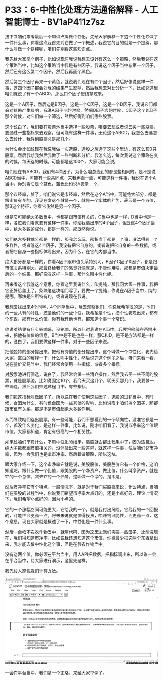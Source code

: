 # P33：6-中性化处理方法通俗解释 - 人工智能博士 - BV1aP411z7sz

接下来咱们来看最后一个知识点叫做中性化，先给大家解释一下这个中性化它做了一件什么事，你看这点我首先对它做了一个概述，我说它的目的就是一个提纯，那什么叫做一个提纯呢，咱们先别看这些知识点。

我先给大家举个例子，比如说现在我说我想去设计有这么一个策略，然后我说在这个策略当中，比如这个策略当中我是有些因子，我说这个因子当中有第一个因子，然后还有这么第二个因子，然后我再画个黑色。

然后第三个因子再来一个黄色，就说我们现在有四个因子，然后好像说这样一件事，这四个因子都会对我的结果产生影响，然后我想去对比分析一下，比如说这里咱们就说了有一个ABCD，那么四个因子把线拿过来。

这是一个A因子，然后这是B因子，这是一个C因子，这是一个D因子，我说它们都会对结果产生影响，我说A因子小的时候，然后B因子大的时候，C因子这个D因子那个时候，对它们做一个筛选，然后好得到咱们哪些股票。

这个说白了，我们要在股票池当中选择一些股票，咱要去玩或者说去买一些股票，要通过一些指标来去观察，但可能有这样一件事，无论这个ABCD，我怎么去选怎么去设计，我得到股票总是那几个。

为什么会比如说现在我说我做一次选股，选股之后选了这些个里边，有这么100只股票，然后我想我然后我做了一些判断和分析，我怎么选，每次我说这个策略在变的时候，每天选的时候，可能都是这100个，大家可能会说。

咱们现在有ABCD，我们有4种因子，为什么咱总选到的都是些相同的，是不是说ABCD当中，可能有一些共同点，来我再画一画，可能这样一件事，我说在这个A当中，你别看它是个蓝色，蓝色比如说A表示一个。

那个市经率，好了，咱们说它是市经率，然后在这个A当中，可能绝大部分，都是跟市值有关的，我现在拿这个就是一个，就是一个实体的红色，表示是一个市值，那B这个特征，你看它虽然是另一个因子。

但是它可能绝大多数当中，也都是跟市值有关的，C当中也是一样，D当中也是一样，各位我们看就要有这样一件事，你给我选出来的4个因子，但是这4个因子当中，绝大多数的成分，都是一样的，那既然你说。

它们绝大多数成分都是一样的，那我怎么玩，那相当于都是一个事，没法得到一个多样性，或者说这4个因子，我没有把它自身的，或者说把它自身的一些数据，或者把它自身一些指标体现出来，因为什么，在它的内部当中。

绝大部分都是一样的，你看A因子跟市值关系特别大，B因子C因子D因子，都是跟市值关系特别大，那最终给我们的感觉好像就是，不管你用啥，那都是市值决定最后的一个结果，那好像有这样一件事，那什么叫中性化呢。

再来看这个我说这个意思，你看这里我说什么，叫提纯，那我问大家一件事，我把它正好给盖上了，条块笔这块咱们写了，要做一个提纯，你说在A因子当中，纯的是哪，哪块是它所特有的，或者说现在我说。

我想去找出来4个同学，4个同学当中，我去观察他们，你说我希望找的是，他们的一些共有的特性，还是他们的一些个性，我希望是个性，把个性表现出来，都有个东西，那有什么价值，你有我有他也有，都知道个事一个常识。

你说对结果有什么影响吗，没影响，所以此时我说在A当中，我要把他纯东西提出来，把他有价值的信息，B当中是不是也是一样，那C和D，是不是方法都是一样的，说白了，我们要做这样一件事，对于一些因子来说。

把他独特的部分提出来，把他有价值的部分提出来，这个叫做一个中性化，我先给大家，直白的解释一下，什么叫中性化，然后说完这个例子之后，咱们来看一看，说在量价交易当中，我们经常会使用一些指标，或者多个指标。

对股票池进行筛选，说白了，我经常会做一些清仓操作，然后我去买一些不同的股票，就是股票池，比如说固定10个，我今天买这几个，明天买那几个，我要做一些筛选，然后我们筛选过程当中，有些指标。

我们把这指标叫做因子了，所以说在我们使用这些因子，选股的过程当中，有时候，会因为什么，有时候会因为一些其他的影响，比如说刚才咱们四个因子，那都跟市值有关系，那是不是市值起绝大多数作用。

从而导致咱们选出股票，有一些可能，我们不想看到的一个倾向性，没准它都是一个，都没什么变化，是这样一件事，比如说，刚才咱们看了，我说市净率这个值跟市值，大家都知道，肯定有很高的一个相关性。

如果说咱们不用什么，不用中性化的结果，选股就会都比较集中了，因为这里边，绝大多数都跟市值相关的，没体验出来一些差异，就这样一件事，然后咱们说市净率，因为一会我们也是拿市净率，然后跟做策略，所以这块。

跟大家介绍一下，这个市净率它就是说，美股股价，美股股价它有一个价格，这咱知道吧，跟什么做一个比值，跟美股的一个净资产，做比值，什么叫净资产，就是它的一个总值，减去它的一个债务，这叫做一个净的，是不是。

然后市净率它有个特点，一般情况下，就是对于我们买股票来说，什么特点，当咱们在买股的过程当中，你说我们希望市净率大点好的，还是小点好的，理论上情况下，我们希望小点好的，因为小点的。

它的一个涨幅空间可能更大，它给我的一个，就是我付出风险，它给我的一个回报的，可能性会更高一点，将来来说就是值得投资，咱赚钱可能性，会更高一点，这个意思，现在大家就是概述了一下，中性化是一件什么事。

然后一会咱不在农作物当中，就写代码，因为这里边我们需要一些因子，比如说现在，我们得知道市净率，比如说我还想知道这个市值，你得最少把这两个东西拿出来，我才能去做中性化这个事，但是在我农作物当中。

没有这两个值，你必须在平台当中，用人API把数据，把指标调出来，所以说一会在平台当中，给大家进行演示，这里先这样。

我先给大家说我们计算方法。

![](img/fae2d8ad9bb528c5f52d213a84ce384c_1.png)

一会在平台当中，我们拿一个策略，来给大家举例子。
